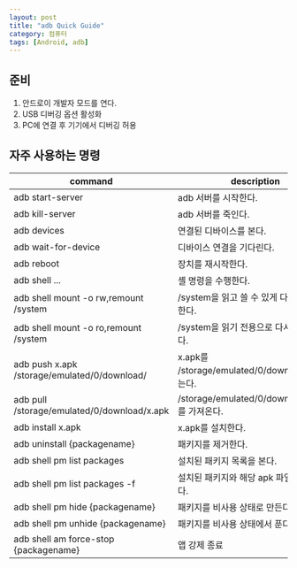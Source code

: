 ```yaml
---
layout: post
title: "adb Quick Guide"
category: 컴퓨터
tags: [Android, adb]
---
```


## 준비

1. 안드로이 개발자 모드를 연다.
2. USB 디버깅 옵션 활성화
3. PC에 연결 후 기기에서 디버깅 허용



## 자주 사용하는 명령

command                                      | description
---------------------------------------------|-------------------------------
adb start-server                             | adb 서버를 시작한다.
adb kill-server                              | adb 서버를 죽인다.
adb devices                                  | 연결된 디바이스를 본다.
adb wait-for-device                          | 디바이스 연결을 기다린다.
adb reboot                                   | 장치를 재시작한다.
adb shell ...                                | 셸 명령을 수행한다.
adb shell mount -o rw,remount /system        | /system을 읽고 쓸 수 있게 다시 마운트 한다.
adb shell mount -o ro,remount /system        | /system을 읽기 전용으로 다시 마운트 한다.
adb push x.apk /storage/emulated/0/download/ | x.apk를 /storage/emulated/0/download/에 넣는다.
adb pull /storage/emulated/0/download/x.apk  | /storage/emulated/0/download/x.apk를 가져온다.
adb install x.apk                            | x.apk를 설치한다.
adb uninstall {packagename}                  | 패키지를 제거한다.
adb shell pm list packages                   | 설치된 패키지 목록을 본다.
adb shell pm list packages -f                | 설치된 패키지와 해당 apk 파일 목록을 본다.
adb shell pm hide {packagename}              | 패키지를 비사용 상태로 만든다.
adb shell pm unhide {packagename}            | 패키지를 비사용 상태에서 푼다.
adb shell am force-stop {packagename}        | 앱 강제 종료
